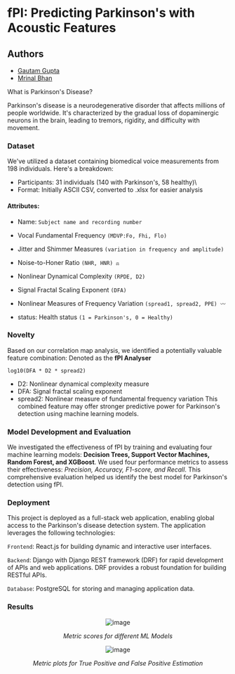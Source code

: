 # fPI: Predicting Parkinson's with Acoustic Features

## Authors
- [Gautam Gupta](https://github.com/GautamGupta17)
- [Mrinal Bhan](https://github.com/bhanmrinal)

What is Parkinson's Disease?

Parkinson's disease is a neurodegenerative disorder that affects millions of people worldwide. It's characterized by the gradual loss of dopaminergic neurons in the brain, leading to tremors, rigidity, and difficulty with movement.

### Dataset
We've utilized a dataset containing biomedical voice measurements from 198 individuals. Here's a breakdown:

- Participants: 31 individuals (140 with Parkinson's, 58 healthy)\
- Format: Initially ASCII CSV, converted to .xlsx for easier analysis

 #### Attributes:
- Name: ``Subject name and recording number``

- Vocal Fundamental Frequency ``(MDVP:Fo, Fhi, Flo) ️``

- Jitter and Shimmer Measures ``(variation in frequency and amplitude)``

- Noise-to-Honer Ratio ``(NHR, HNR) ⚖️``

- Nonlinear Dynamical Complexity ``(RPDE, D2)``

- Signal Fractal Scaling Exponent ``(DFA)``

- Nonlinear Measures of Frequency Variation ``(spread1, spread2, PPE) 〰️``

- status: Health status ``(1 = Parkinson's, 0 = Healthy)``

### Novelty

Based on our correlation map analysis, we identified a potentially valuable feature combination: Denoted as the **fPI Analyser** 

``log10(DFA * D2 * spread2)``

- D2: Nonlinear dynamical complexity measure
- DFA: Signal fractal scaling exponent
- spread2: Nonlinear measure of fundamental frequency variation
This combined feature may offer stronger predictive power for Parkinson's detection using machine learning models.

### Model Development and Evaluation

We investigated the effectiveness of fPI by training and evaluating four machine learning models: **Decision Trees, Support Vector Machines, Random Forest, and XGBoost**. We used four performance metrics to assess their effectiveness: _Precision, Accuracy, F1-score, and Recall_. This comprehensive evaluation helped us identify the best model for Parkinson's detection using fPI.

### Deployment

This project is deployed as a full-stack web application, enabling global access to the Parkinson's disease detection system. The application leverages the following technologies:

``Frontend``: React.js for building dynamic and interactive user interfaces.

``Backend``: Django with Django REST framework (DRF) for rapid development of APIs and web applications. DRF provides a robust foundation for building RESTful APIs.

``Database``: PostgreSQL for storing and managing application data.

### Results 
<div align ="center">

![image](https://github.com/bhanmrinal/Predictive-Analysis-for-Parkinsons-Disease-using-ML/assets/97622240/037b3989-51b8-46d7-b163-6ea5af7ed9cd)

_Metric scores for different ML Models_

![image](https://github.com/bhanmrinal/Predictive-Analysis-for-Parkinsons-Disease-using-ML/assets/97622240/a114921b-c139-4809-a5e8-d2b7b9815b56)

_Metric plots for True Positive and False Positive Estimation_

 
</div>

